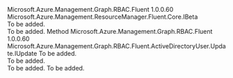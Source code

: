 <Type Name="IWithAccontEnabledBeta" FullName="Microsoft.Azure.Management.Graph.RBAC.Fluent.ActiveDirectoryUser.Update.IWithAccontEnabledBeta">
  <TypeSignature Language="C#" Value="public interface IWithAccontEnabledBeta : Microsoft.Azure.Management.ResourceManager.Fluent.Core.IBeta" />
  <TypeSignature Language="ILAsm" Value=".class public interface auto ansi abstract IWithAccontEnabledBeta implements class Microsoft.Azure.Management.ResourceManager.Fluent.Core.IBeta" />
  <TypeSignature Language="DocId" Value="T:Microsoft.Azure.Management.Graph.RBAC.Fluent.ActiveDirectoryUser.Update.IWithAccontEnabledBeta" />
  <TypeSignature Language="VB.NET" Value="Public Interface IWithAccontEnabledBeta&#xA;Implements IBeta" />
  <TypeSignature Language="F#" Value="type IWithAccontEnabledBeta = interface&#xA;    interface IBeta" />
  <AssemblyInfo>
    <AssemblyName>Microsoft.Azure.Management.Graph.RBAC.Fluent</AssemblyName>
    <AssemblyVersion>1.0.0.60</AssemblyVersion>
  </AssemblyInfo>
  <Interfaces>
    <Interface>
      <InterfaceName>Microsoft.Azure.Management.ResourceManager.Fluent.Core.IBeta</InterfaceName>
    </Interface>
  </Interfaces>
  <Docs>
    <summary>To be added.</summary>
    <remarks>To be added.</remarks>
  </Docs>
  <Members>
    <Member MemberName="WithAccountEnabled">
      <MemberSignature Language="C#" Value="public Microsoft.Azure.Management.Graph.RBAC.Fluent.ActiveDirectoryUser.Update.IUpdate WithAccountEnabled (bool accountEnabled);" />
      <MemberSignature Language="ILAsm" Value=".method public hidebysig newslot virtual instance class Microsoft.Azure.Management.Graph.RBAC.Fluent.ActiveDirectoryUser.Update.IUpdate WithAccountEnabled(bool accountEnabled) cil managed" />
      <MemberSignature Language="DocId" Value="M:Microsoft.Azure.Management.Graph.RBAC.Fluent.ActiveDirectoryUser.Update.IWithAccontEnabledBeta.WithAccountEnabled(System.Boolean)" />
      <MemberSignature Language="VB.NET" Value="Public Function WithAccountEnabled (accountEnabled As Boolean) As IUpdate" />
      <MemberSignature Language="F#" Value="abstract member WithAccountEnabled : bool -&gt; Microsoft.Azure.Management.Graph.RBAC.Fluent.ActiveDirectoryUser.Update.IUpdate" Usage="iWithAccontEnabledBeta.WithAccountEnabled accountEnabled" />
      <MemberType>Method</MemberType>
      <AssemblyInfo>
        <AssemblyName>Microsoft.Azure.Management.Graph.RBAC.Fluent</AssemblyName>
        <AssemblyVersion>1.0.0.60</AssemblyVersion>
      </AssemblyInfo>
      <ReturnValue>
        <ReturnType>Microsoft.Azure.Management.Graph.RBAC.Fluent.ActiveDirectoryUser.Update.IUpdate</ReturnType>
      </ReturnValue>
      <Parameters>
        <Parameter Name="accountEnabled" Type="System.Boolean" />
      </Parameters>
      <Docs>
        <param name="accountEnabled">To be added.</param>
        <summary>To be added.</summary>
        <returns>To be added.</returns>
        <remarks>To be added.</remarks>
      </Docs>
    </Member>
  </Members>
</Type>